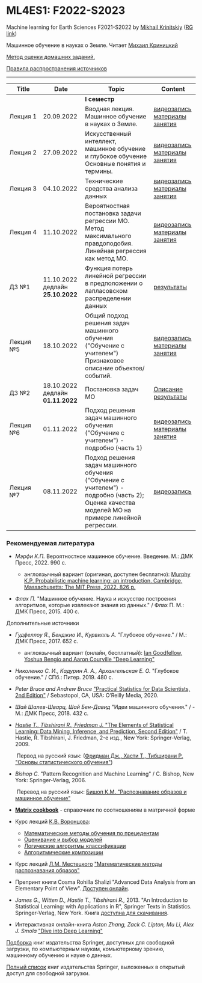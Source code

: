 # ML4ES1: F2022-S2023
Machine learning for Earth Sciences F2021-S2022 by [Mikhail Krinitskiy](https://sail.ocean.ru/viewuser.php?user=krinitsky) ([RG link](https://www.researchgate.net/profile/Mikhail_Krinitskiy))

Машинное обучение в науках о Земле. Читает [Михаил Криницкий](https://sail.ocean.ru/viewuser.php?user=krinitsky)<br />

[Метод оценки домашних заданий.](./homeworks_policy.md)<br />

[Правила распространения источников](./resources_policy.md)<br />



-------

| Title | Date | Topic | Content |
| ----- | ---- | ----- | ------- |
|  |  | **I семестр** |  |
| Лекция 1 | 20.09.2022 | Вводная лекция. Машинное обучение в науках о Земле. | [видеозапись](https://ml4es.ru/links/ML4ES1-Lect01)<br>[материалы занятия](https://github.com/MKrinitskiy/ML4ES1-F2022-S2023/blob/main/Lect01/) |
| Лекция 2 | 27.09.2022 | Искусственный интеллект, машинное обучение и глубокое обучение<br />Основные понятия и термины. | [видеозапись](https://ml4es.ru/links/ML4ES1-Lect02)<br/>[материалы занятия](https://github.com/MKrinitskiy/ML4ES1-F2022-S2023/blob/main/Lect02/) |
| Лекция 3 | 04.10.2022 | Технические средства анализа данных | [видеозапись](https://ml4es.ru/links/ML4ES1-2022-Lect03)<br/>[материалы занятия](https://github.com/MKrinitskiy/ML4ES1-F2022-S2023/blob/main/Lect03) |
| Лекция 4 | 11.10.2022 | Вероятностная постановка задачи регрессии МО.<br />Метод максимального правдоподобия.<br />Линейная регрессия как метод МО. | [видеозапись](https://ml4es.ru/links/ML4ES1-2022-Lect04)<br/>[материалы занятия](https://github.com/MKrinitskiy/ML4ES1-F2022-S2023/blob/main/Lect04) |
| ДЗ №1 | 11.10.2022<br />дедлайн **25.10.2022** | Функция потерь линейной регрессии в предположении о лапласовском распределении данных | [результаты](https://github.com/MKrinitskiy/ML4ES1-F2022-S2023/blob/master/HW01/leaderboard.md) |
| Лекция №5 | 18.10.2022 | Общий подход решения задач машинного обучения ("Обучение с учителем")<br />Признаковое описание объектов/событий. | [видеозапись](https://ml4es.ru/links/ML4ES1-2022-Lect05)<br/>[материалы занятия](https://github.com/MKrinitskiy/ML4ES1-F2022-S2023/blob/main/Lect05) |
| ДЗ №2 | 18.10.2022<br />дедлайн **01.11.2022** | Постановка задач МО | [Описание](https://github.com/MKrinitskiy/ML4ES1-F2022-S2023/blob/main/HW02)<br />[результаты](https://github.com/MKrinitskiy/ML4ES1-F2022-S2023/blob/master/HW02/leaderboard.md) |
| Лекция №6 | 01.11.2022 | Подход решения задач машинного обучения ("Обучение с учителем") - подробно (часть 1) | [видеозапись](https://ml4es.ru/links/ML4ES1-2022-Lect06)<br />[материалы занятия](https://github.com/MKrinitskiy/ML4ES1-F2022-S2023/blob/main/Lect06) |
| Лекция №7 | 08.11.2022 | Подход решения задач машинного обучения ("Обучение с учителем") - подробно (часть 2);<br />Оценка качества моделей МО на примере линейной регрессии. | [видеозапись](https://ml4es.ru/links/ML4ES1-2022-Lect07) |



### Рекомендуемая литература

- *Мэрфи К.П.* Вероятностное машинное обучение. Введение. М.: ДМК Пресс, 2022. 990 с.
  - англоязычный вариант (оригинал, доступен бесплатно): [Murphy K.P. Probabilistic machine learning: an introduction. Cambridge, Massachusetts: The MIT Press, 2022. 826 p.](https://probml.github.io/pml-book/book1.html)

- *Флах П.* "Машинное обучение. Наука и искусство построения алгоритмов, которые извлекают знания из данных." / Флах П. М.: ДМК Пресс, 2015. 400 c.

Дополнительные источники

- *Гудфеллоу Я., Бенджио И., Курвилль А.* "Глубокое обучение." / М.: ДМК Пресс, 2017. 652 c.

  - англоязычный вариант (онлайн, бесплатный): [Ian Goodfellow, Yoshua Bengio and Aaron Courville "Deep Learning"](https://www.deeplearningbook.org/)

- *Николенко С. И., Кадурин А. А., Архангельская Е. О.* "Глубокое обучение." / СПб.: Питер. 2019. 480 с.

- *Peter Bruce and Andrew Bruce* ["Practical Statistics for Data Scientists, 2nd Edition"](https://www.oreilly.com/library/view/practical-statistics-for/9781492072935/) / Sebastopol, CA, USA: O’Reilly Media, 2020.

- *Шай Шалев-Шварц, Шай Бен-Давид* "Идеи машинного обучения." / - М.: ДМК Пресс, 2018. 432 c.

- [*Hastie T., Tibshirani R., Friedman J.* "The Elements of Statistical Learning: Data Mining, Inference, and Prediction, Second Edition"](https://web.stanford.edu/~hastie/Papers/ESLII.pdf) / T. Hastie, R. Tibshirani, J. Friedman, 2-е изд., New York: Springer-Verlag, 2009.

  ​	Первод на русский язык: ([Фридман Дж., Хасти Т., Тибширани Р. "Основы статистического обучения"](https://www.ozon.ru/product/osnovy-statisticheskogo-obucheniya-intellektualnyy-analiz-dannyh-logicheskiy-vyvod-i-prognozirovanie-180548799/))

- *Bishop C.* "Pattern Recognition and Machine Learning" / C. Bishop, New York: Springer-Verlag, 2006.

  ​	Перевод на русский язык: [Бишоп К.М. "Распознавание образов и машинное обучение"](https://www.ozon.ru/product/raspoznavanie-obrazov-i-mashinnoe-obuchenie-bishop-kristofer-m-180548800/)

- [**Matrix cookbook**](https://www.math.uwaterloo.ca/~hwolkowi/matrixcookbook.pdf) - справочник по соотношениям в матричной форме

- Курс лекций [К.В. Воронцова](http://www.machinelearning.ru/wiki/index.php?title=%D0%A3%D1%87%D0%B0%D1%81%D1%82%D0%BD%D0%B8%D0%BA:%D0%9A%D0%BE%D0%BD%D1%81%D1%82%D0%B0%D0%BD%D1%82%D0%B8%D0%BD_%D0%92%D0%BE%D1%80%D0%BE%D0%BD%D1%86%D0%BE%D0%B2):
  - [Математические методы обучения по прецедентам](http://www.machinelearning.ru/wiki/images/6/6d/Voron-ML-1.pdf)
  - [Оценивание и выбор моделей](http://www.machinelearning.ru/wiki/images/2/2d/Voron-ML-Modeling.pdf)
  - [Логические алгоритмы классификации](http://www.machinelearning.ru/wiki/images/3/3e/Voron-ML-Logic.pdf)
  - [Алгоритмические композиции](http://www.machinelearning.ru/wiki/images/0/0d/Voron-ML-Compositions.pdf)
  
- Курс лекций [Л.М. Местецкого](http://www.machinelearning.ru/wiki/index.php?title=%D0%A3%D1%87%D0%B0%D1%81%D1%82%D0%BD%D0%B8%D0%BA:Mest) ["Математические методы распознавания образов"](http://www.ccas.ru/frc/papers/mestetskii04course.pdf)

- Препринт книги Cosma Rohilla Shalizi "Advanced Data Analysis from an Elementary Point of View". [Доступен онлайн](https://www.stat.cmu.edu/~cshalizi/ADAfaEPoV/).

- *James G., Witten D., Hastie T., Tibshirani R.,* 2013. "An Introduction to Statistical Learning: with Applications in R", Springer Texts in Statistics. Springer-Verlag, New York. Книга [доступна для скачивания](http://faculty.marshall.usc.edu/gareth-james/ISL/ISLR%20Seventh%20Printing.pdf).

- Интерактивная онлайн-книга *Aston Zhang, Zack C. Lipton, Mu Li, Alex J. Smola* ["Dive into Deep Learning"](http://d2l.ai/) 



[Подборка](https://towardsdatascience.com/springer-has-released-65-machine-learning-and-data-books-for-free-961f8181f189) книг издательства Springer, доступных для свободной загрузки, по компьютерным наукам, комьютерному зрению, машинному обучению и науке о данных.

[Полный список](https://link.springer.com/search/page/3?facet-content-type="Book"&package=openaccess) книг издательства Springer, выложенных в открытый доступ для свободной загрузки.